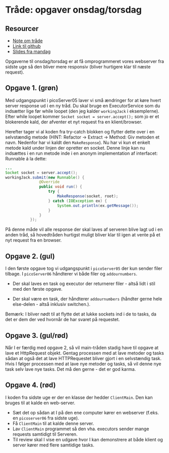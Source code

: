 # Tråde: opgaver onsdag/torsdag

## Resourcer

* [Note om tråde](./NoteOnThreads.md)
* [Link til github](https://github.com/bornholm2sem2019/Modul1Threads)
* [Slides fra mandag](./Week2Threads.pptx)

Opgaverne til onsdag/torsdag er at få omprogrammeret vores webserver fra sidste uge så den bliver mere responsiv (bliver hurtigere klar til næste request).

## Opgave 1. (grøn)

Med udgangspunkt i picoServer05 laver vi små ændringer for at køre hvert server response ud i en ny tråd. Du skal bruge en ExecutorService som du indsætter lige før while loopet (den jeg kalder `workingJack` i eksemplerne). Efter while loopet kommer `Socket socket = server.accept();` som jo er et blokerende kald, der afventer et nyt request fra en klient/browser.
  
Herefter tager vi al koden fra try-catch blokken og flytter dette over i en selvstændig metode (HINT: Refactor -> Extract -> Method: Giv metoden et navn. Nedenfor har vi kaldt den `MakeResponse`). Nu har vi kun et enkelt metode kald under linjen der opretter en socket. Denne linje kan nu indsættes i en run metode inde i en anonym implementation af interfacet: Runnable á la dette:

 ```java
...
Socket socket = server.accept();
workingJack.submit(new Runnable() {
                @Override
                public void run() {
                    try {
                        MakeResponse(socket, root);
                    } catch (IOException ex) {
                        System.out.println(ex.getMessage());
                    }
                }
            });
```

 På denne måde vil alle response der skal laves af serveren blive lagt ud i en anden tråd, så hovedtråden hurtigst muligt bliver klar til igen at vente på et nyt request fra en browser.  

## Opgave 2. (gul)

I den første opgave tog vi udgangspunkt i `picoServer05` der kun sender filer tilbage. I `picoServer06` håndterer vi både filer og `addournumbers`.

* Der skal laves en task og executor der returnerer filer - altså lidt i stil med den første opgave.

* Der skal være en task, der håndterer `addournumbers` (håndter gerne hele else-delen - altså inklusiv switchen.).

Bemærk: I bliver nødt til at flytte det at lukke sockets ind i de to tasks, da det er dem der ved hvornår de har svaret på requestet.

## Opgave 3. (gul/rød)

Når I er færdig med opgave 2, så vil main-tråden stadig have til opgave at lave et HttpRequest objekt. Gentag processen med at lave metoder og tasks sådan at også det at lave HTTPRequestet bliver gjort i en selvstændig task.  Hvis I følger processen med at lave nye metoder og tasks, så vil denne nye task selv lave nye tasks. Det må den gerne - det er god karma.

## Opgave 4. (rød)

I koden fra sidste uge er der en klasse der hedder `ClientMain`. Den kan bruges til at kalde en web-server.

* Sæt det op sådan at I på den ene computer kører en webserver (f.eks. en `picoserver06` fra sidste uge).
* Få `ClientMain` til at kalde denne server.
* Lav `ClientMain` programmet så den vha. executors sender mange requests samtidigt til Serveren.
* Til review skal I vise en udgave hvor I kan demonstrere at både klient og server kører med flere samtidige tasks.
